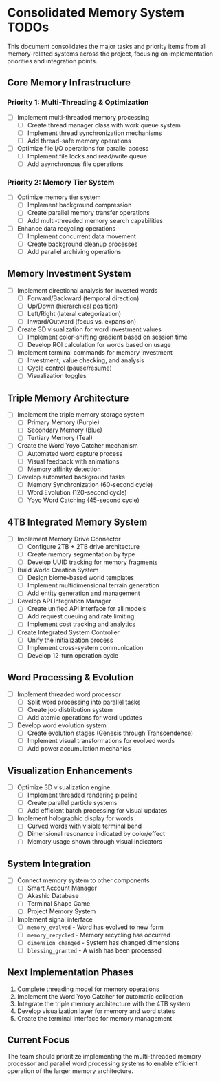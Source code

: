 # Consolidated Memory System TODOs

This document consolidates the major tasks and priority items from all memory-related systems across the project, focusing on implementation priorities and integration points.

## Core Memory Infrastructure

### Priority 1: Multi-Threading & Optimization
- [ ] Implement multi-threaded memory processing
  - [ ] Create thread manager class with work queue system
  - [ ] Implement thread synchronization mechanisms
  - [ ] Add thread-safe memory operations
- [ ] Optimize file I/O operations for parallel access
  - [ ] Implement file locks and read/write queue
  - [ ] Add asynchronous file operations

### Priority 2: Memory Tier System
- [ ] Optimize memory tier system
  - [ ] Implement background compression
  - [ ] Create parallel memory transfer operations
  - [ ] Add multi-threaded memory search capabilities
- [ ] Enhance data recycling operations
  - [ ] Implement concurrent data movement
  - [ ] Create background cleanup processes
  - [ ] Add parallel archiving operations

## Memory Investment System

- [ ] Implement directional analysis for invested words
  - [ ] Forward/Backward (temporal direction)
  - [ ] Up/Down (hierarchical position)
  - [ ] Left/Right (lateral categorization)
  - [ ] Inward/Outward (focus vs. expansion)
- [ ] Create 3D visualization for word investment values
  - [ ] Implement color-shifting gradient based on session time
  - [ ] Develop ROI calculation for words based on usage
- [ ] Implement terminal commands for memory investment
  - [ ] Investment, value checking, and analysis
  - [ ] Cycle control (pause/resume)
  - [ ] Visualization toggles

## Triple Memory Architecture

- [ ] Implement the triple memory storage system
  - [ ] Primary Memory (Purple)
  - [ ] Secondary Memory (Blue)
  - [ ] Tertiary Memory (Teal)
- [ ] Create the Word Yoyo Catcher mechanism
  - [ ] Automated word capture process
  - [ ] Visual feedback with animations
  - [ ] Memory affinity detection
- [ ] Develop automated background tasks
  - [ ] Memory Synchronization (60-second cycle)
  - [ ] Word Evolution (120-second cycle)
  - [ ] Yoyo Word Catching (45-second cycle)

## 4TB Integrated Memory System

- [ ] Implement Memory Drive Connector
  - [ ] Configure 2TB + 2TB drive architecture
  - [ ] Create memory segmentation by type
  - [ ] Develop UUID tracking for memory fragments
- [ ] Build World Creation System
  - [ ] Design biome-based world templates
  - [ ] Implement multidimensional terrain generation
  - [ ] Add entity generation and management
- [ ] Develop API Integration Manager
  - [ ] Create unified API interface for all models
  - [ ] Add request queuing and rate limiting
  - [ ] Implement cost tracking and analytics
- [ ] Create Integrated System Controller
  - [ ] Unify the initialization process
  - [ ] Implement cross-system communication
  - [ ] Develop 12-turn operation cycle

## Word Processing & Evolution

- [ ] Implement threaded word processor
  - [ ] Split word processing into parallel tasks
  - [ ] Create job distribution system
  - [ ] Add atomic operations for word updates
- [ ] Develop word evolution system
  - [ ] Create evolution stages (Genesis through Transcendence)
  - [ ] Implement visual transformations for evolved words
  - [ ] Add power accumulation mechanics

## Visualization Enhancements

- [ ] Optimize 3D visualization engine
  - [ ] Implement threaded rendering pipeline
  - [ ] Create parallel particle systems
  - [ ] Add efficient batch processing for visual updates
- [ ] Implement holographic display for words
  - [ ] Curved words with visible terminal bend
  - [ ] Dimensional resonance indicated by color/effect
  - [ ] Memory usage shown through visual indicators

## System Integration

- [ ] Connect memory system to other components
  - [ ] Smart Account Manager
  - [ ] Akashic Database
  - [ ] Terminal Shape Game
  - [ ] Project Memory System
- [ ] Implement signal interface
  - [ ] `memory_evolved` - Word has evolved to new form
  - [ ] `memory_recycled` - Memory recycling has occurred
  - [ ] `dimension_changed` - System has changed dimensions
  - [ ] `blessing_granted` - A wish has been processed

## Next Implementation Phases

1. Complete threading model for memory operations
2. Implement the Word Yoyo Catcher for automatic collection
3. Integrate the triple memory architecture with the 4TB system
4. Develop visualization layer for memory and word states
5. Create the terminal interface for memory management

## Current Focus
The team should prioritize implementing the multi-threaded memory processor and parallel word processing systems to enable efficient operation of the larger memory architecture.